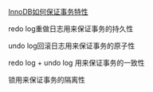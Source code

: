 [InnoDB如何保证事务特性](https://www.toutiao.com/a6745765002562519556/)

redo log重做日志用来保证事务的持久性

undo log回滚日志用来保证事务的原子性

redo log + undo log 用来保证事务的一致性

锁用来保证事务的隔离性